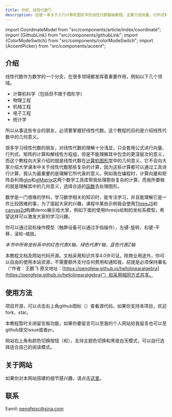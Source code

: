 ```yaml
---
title: 你好，线性代数🖐
description: 这是一本关于入门计算机图形学的线性代数基础教程。主要介绍向量、行列式和矩阵的几何意义，例如向量的点积和叉积，矩阵的变换，行列式的意义。如果你对图形学感兴趣，却缺乏一些数学知识，又没有时间去学习其他复杂的线性代数中繁杂的计算，那么你来对地方了，这本书应该非常适合你。
---
```


import CoordinateModel from "src/components/article/index/coordinate";
import {GithubLink} from "src/components/githubLink";
import {ColorModeSwitch} from "src/components/colorModeSwitch";
import {AccentPicker} from "src/components/accent";

## 介绍

线性代数作为数学的一个分支，在很多领域都发挥着重要作用，例如以下几个领域。

- 计算机科学（包括但不限于图形学）
- 物理工程
- 机械工程
- 电子工程
- 统计学

所以从事这些专业的朋友，必须要掌握好线性代数。这个教程的目的是介绍线性代数中的几何意义。

很多学习线性代数的朋友，对线性代数的理解十分浅显，只会套用公式进行向量、行列式、矩阵的计算和解线性方程组，但是不能理解其中包含的更深层次的意义，而这个教程向大家介绍的就是线性代数在[计算机图形学](https://baike.baidu.com/item/%E8%AE%A1%E7%AE%97%E6%9C%BA%E5%9B%BE%E5%BD%A2%E5%AD%A6/279486)中的几何意义，它不会向大家介绍大学课本中关于线性代数那些复杂的计算，因为这些计算都可以通过工具进行计算，我认为最重要的是理解它所代表的意义。例如我在编程时，计算向量和矩阵会利用[glm](https://github.com/g-truc/glm)和[glMatrix](https://glmatrix.net/)这两个数学工具库帮我处理那些复杂的计算，而我所要做的就是理解其中的几何意义，选择合适的[函数](https://www.makeuseof.com/what-is-a-function-programming/)去处理图形。

数学是一门很难的学科，学习数学相关的知识时，能专注学习，并且能理解它是一件比较困难的事，为了提起大家的兴趣，课程中某些示例我会使用[ThreeJS](https://threejs.org/)和[canvas2d](https://developer.mozilla.org/zh-CN/docs/Web/API/Canvas_API)构建demo展示给大家，例如下面的使用threejs绘制的坐标系模型，希望这样可以激发大家的学习兴趣。

你可以通过鼠标操作模型（触屏设备可以通过手指操作），左键-旋转，右键-平移，滚轮-缩放。
<CoordinateModel />

*本书中所有坐标系中的红色代表X轴，绿色代表Y轴，蓝色代表Z轴*

本教程文档及网站代码开源。文档采用知识共享4.0许可证。除商业用途外，你可以自由的使用本站资源，不需要额外支付任何费用和通知我，前提是必须保持署名（“作者：王鹏飞 原文地址：[https://pengfeiw.github.io/hellolinearalgebra](https://pengfeiw.github.io/hellolinearalgebra)”）和采用相同方式共享。


## 使用方法

项目开源，可以点击右上角github图标（<GithubLink />）查看源代码，如果你支持本项目，欢迎fork、star。

本教程暂时关闭留言板功能，如果你要留言可以至我的个人网站给我留言也可以至github提交issue或者pr。

网站右上角有颜色切换按钮（<AccentPicker />和<ColorModeSwitch />），支持主题色切换和黑夜白天模式，可以自行选择适合自己的阅读模式。

## 关于网站

如果你对本网站搭建的细节感兴趣，请点击[这里](https://www.pengfeixc.com/blogs/website/site-opensource)。

## 联系

Eamil: <a href="mailto:pengfeixc@sian.com">pengfeixc@sina.com</a>
